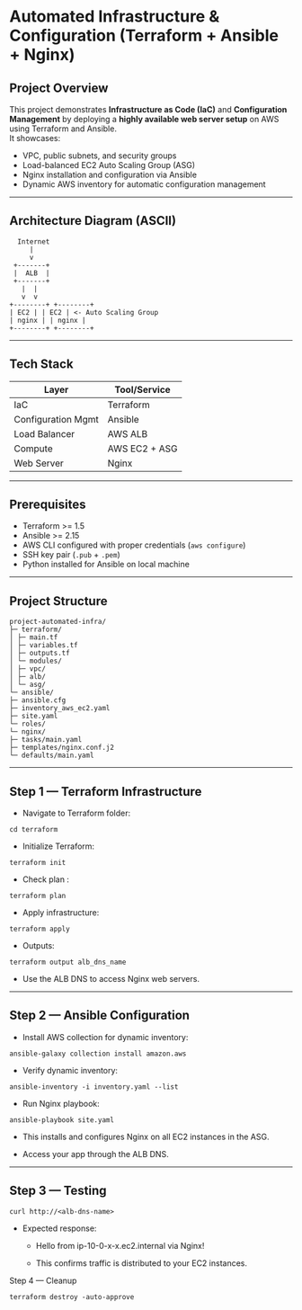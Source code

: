 # Automated Infrastructure & Configuration (Terraform + Ansible + Nginx)

## Project Overview
This project demonstrates **Infrastructure as Code (IaC)** and **Configuration Management** by deploying a **highly available web server setup** on AWS using Terraform and Ansible.  
It showcases:

- VPC, public subnets, and security groups
- Load-balanced EC2 Auto Scaling Group (ASG)  
- Nginx installation and configuration via Ansible  
- Dynamic AWS inventory for automatic configuration management  

---

## Architecture Diagram (ASCII)
```
  Internet
     |
     v
 +-------+
 |  ALB  |
 +-------+
   |  |
   v  v
+--------+ +--------+
| EC2 | | EC2 | <- Auto Scaling Group
| nginx | | nginx |
+--------+ +--------+
```

---

## Tech Stack

| Layer                  | Tool/Service         |
|------------------------|----------------------|
| IaC                    | Terraform            |
| Configuration Mgmt     | Ansible              |
| Load Balancer          | AWS ALB              |
| Compute                | AWS EC2 + ASG        |
| Web Server             | Nginx                |

---

## Prerequisites

- Terraform >= 1.5  
- Ansible >= 2.15  
- AWS CLI configured with proper credentials (`aws configure`)  
- SSH key pair (`.pub` + `.pem`)  
- Python installed for Ansible on local machine  

---

## Project Structure
```
project-automated-infra/
├─ terraform/
│ ├─ main.tf
│ ├─ variables.tf
│ ├─ outputs.tf
│ └─ modules/
│ ├─ vpc/
│ ├─ alb/
│ └─ asg/
└─ ansible/
├─ ansible.cfg
├─ inventory_aws_ec2.yaml
├─ site.yaml
└─ roles/
└─ nginx/
├─ tasks/main.yaml
├─ templates/nginx.conf.j2
└─ defaults/main.yaml
```

---

## Step 1 — Terraform Infrastructure

-  Navigate to Terraform folder:

```
cd terraform
```

-  Initialize Terraform:
```
terraform init
```

-  Check plan :
```
terraform plan
```

-  Apply infrastructure:
```
terraform apply
```

-  Outputs:
```
terraform output alb_dns_name
```

-  Use the ALB DNS to access Nginx web servers.

---

## Step 2 — Ansible Configuration

-  Install AWS collection for dynamic inventory:
```
ansible-galaxy collection install amazon.aws
```

-  Verify dynamic inventory:
```
ansible-inventory -i inventory.yaml --list
```

-  Run Nginx playbook:
```
ansible-playbook site.yaml
```

-  This installs and configures Nginx on all EC2 instances in the ASG.

-  Access your app through the ALB DNS.

---

## Step 3 — Testing

```
curl http://<alb-dns-name>
```

-  Expected response:

    *  Hello from ip-10-0-x-x.ec2.internal via Nginx!

    *  This confirms traffic is distributed to your EC2 instances.

Step 4 — Cleanup
```
terraform destroy -auto-approve
```
